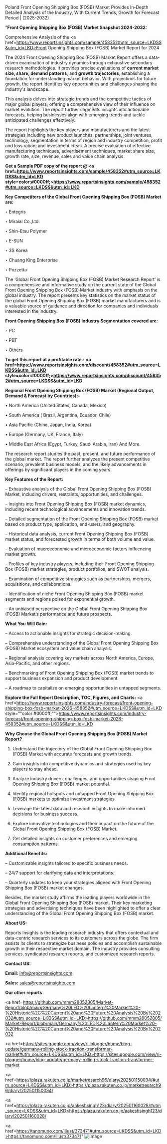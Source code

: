 Poland Front Opening Shipping Box (FOSB) Market Provides In-Depth Detailed Analysis of the Industry, With Current Trends, Growth for Forecast Period | (2025-2032)

"<strong>Front Opening Shipping Box (FOSB) Market Snapshot 2024-2032:</strong>

Comprehensive Analysis of the <a href=https://www.reportsinsights.com/sample/458352#utm_source=LKDSS&utm_id=LKD>Front Opening Shipping Box (FOSB) Market</a> Report for 2024

The 2024 Front Opening Shipping Box (FOSB) Market Report offers a data-driven examination of industry dynamics through exhaustive secondary research methodologies. It provides precise evaluations of <strong>current market size, share, demand patterns</strong>, and <strong>growth trajectories</strong>, establishing a foundation for understanding market behavior. With projections for future growth, the report identifies key opportunities and challenges shaping the industry's landscape.

This analysis delves into strategic trends and the competitive tactics of major global players, offering a comprehensive view of their influence on market evolution. The report further segments insights into actionable forecasts, helping businesses align with emerging trends and tackle anticipated challenges effectively.

The report highlights the key players and manufacturers and the latest strategies including new product launches, partnerships, joint ventures, technology, segmentation in terms of region and industry competition, profit and loss ration, and investment ideas. A precise evaluation of effective manufacturing techniques, advertisement techniques, market share size, growth rate, size, revenue, sales and value chain analysis.

<strong>Get a Sample PDF copy of the report @ <a href=https://www.reportsinsights.com/sample/458352#utm_source=LKDSS&utm_id=LKD style=color:#0000ff;>https://www.reportsinsights.com/sample/458352#utm_source=LKDSS&utm_id=LKD</a></strong>

<strong>Key Competitors of the Global Front Opening Shipping Box (FOSB) Market are:</strong>

‣ Entegris

‣ Miraial Co.,Ltd.

‣ Shin-Etsu Polymer

‣ E-SUN

‣ 3S Korea

‣ Chuang King Enterprise

‣ Pozzetta

The ‘Global Front Opening Shipping Box (FOSB) Market Research Report’ is a comprehensive and informative study on the current state of the Global Front Opening Shipping Box (FOSB) Market industry with emphasis on the global industry. The report presents key statistics on the market status of the global Front Opening Shipping Box (FOSB) market manufacturers and is a valuable source of guidance and direction for companies and individuals interested in the industry.

<strong>Front Opening Shipping Box (FOSB) Industry Segmentation covered are:</strong>

‣ PC

‣ PBT

‣ Others

<strong>To get this report at a profitable rate.: <a href=https://www.reportsinsights.com/discount/458352#utm_source=LKDSS&utm_id=LKD style=color:#0000ff;>https://www.reportsinsights.com/discount/458352#utm_source=LKDSS&utm_id=LKD</a></strong>

<strong>Regional Front Opening Shipping Box (FOSB) Market (Regional Output, Demand &amp; Forecast by Countries):-</strong>

• North America (United States, Canada, Mexico)

• South America ( Brazil, Argentina, Ecuador, Chile)

• Asia Pacific (China, Japan, India, Korea)

• Europe (Germany, UK, France, Italy)

• Middle East Africa (Egypt, Turkey, Saudi Arabia, Iran) And More.

The research report studies the past, present, and future performance of the global market. The report further analyzes the present competitive scenario, prevalent business models, and the likely advancements in offerings by significant players in the coming years.

<strong>Key Features of the Report:</strong>

– Exhaustive analysis of the Global Front Opening Shipping Box (FOSB) Market, including drivers, restraints, opportunities, and challenges.

– Insights into Front Opening Shipping Box (FOSB) market dynamics, including recent technological advancements and innovation trends.

– Detailed segmentation of the Front Opening Shipping Box (FOSB) market based on product type, application, end-users, and geography.

– Historical data analysis, current Front Opening Shipping Box (FOSB) market status, and forecasted growth in terms of both volume and value.

– Evaluation of macroeconomic and microeconomic factors influencing market growth.

– Profiles of key industry players, including their Front Opening Shipping Box (FOSB) market strategies, product portfolios, and SWOT analysis.

– Examination of competitive strategies such as partnerships, mergers, acquisitions, and collaborations.

– Identification of niche Front Opening Shipping Box (FOSB) market segments and regions poised for exponential growth.

– An unbiased perspective on the Global Front Opening Shipping Box (FOSB) Market’s performance and future prospects.

<strong>What You Will Gain:</strong>

– Access to actionable insights for strategic decision-making.

– Comprehensive understanding of the Global Front Opening Shipping Box (FOSB) Market ecosystem and value chain analysis.

– Regional analysis covering key markets across North America, Europe, Asia-Pacific, and other regions.

– Benchmarking of Front Opening Shipping Box (FOSB) market trends to support business expansion and product development.

– A roadmap to capitalize on emerging opportunities in untapped segments.

<strong>Explore the Full Report Description, TOC, Figures, and Charts:</strong>
<a href=https://www.reportsinsights.com/industry-forecast/front-opening-shipping-box-fosb-market-2026-458352#utm_source=LKDSS&utm_id=LKD style=""color:#0000ff;"">https://www.reportsinsights.com/industry-forecast/front-opening-shipping-box-fosb-market-2026-458352#utm_source=LKDSS&utm_id=LKD</a>

<strong>Why Choose the Global Front Opening Shipping Box (FOSB) Market Report?</strong>

1. Understand the trajectory of the Global Front Opening Shipping Box (FOSB) Market with accurate forecasts and growth trends.

2. Gain insights into competitive dynamics and strategies used by key players to stay ahead.

3. Analyze industry drivers, challenges, and opportunities shaping Front Opening Shipping Box (FOSB) market potential.

4. Identify regional hotspots and untapped Front Opening Shipping Box (FOSB) markets to optimize investment strategies.

5. Leverage the latest data and research insights to make informed decisions for business success.

6. Explore innovative technologies and their impact on the future of the Global Front Opening Shipping Box (FOSB) Market.

7. Get detailed insights on customer preferences and emerging consumption patterns.

<strong>Additional Benefits:</strong>

– Customizable insights tailored to specific business needs.

– 24/7 support for clarifying data and interpretations.

– Quarterly updates to keep your strategies aligned with Front Opening Shipping Box (FOSB) market changes.

Besides, the market study affirms the leading players worldwide in the Global Front Opening Shipping Box (FOSB) market. Their key marketing strategies and advertising techniques have been highlighted to offer a clear understanding of the Global Front Opening Shipping Box (FOSB) market.

<strong><strong>About US</strong>:</strong>

Reports Insights is the leading research industry that offers contextual and data-centric research services to its customers across the globe. The firm assists its clients to strategize business policies and accomplish sustainable growth in their respective market domain. The industry provides consulting services, syndicated research reports, and customized research reports.

<strong>Contact US:</strong>

<p class=><b>Email:</b> <a href=mailto:info@reportsinsights.com>info@reportsinsights.com</a></p>
<p class=><b>Sales:</b> <a href=mailto:sales@reportsinsights.com>sales@reportsinsights.com</a></p>

<strong>Our other reports</strong>

<a href=https://github.com/mmm28052805/Market-Report/blob/main/Germany%20LED%20Lantern%20Market%20-%20Historic%2C%20Current%20and%20Future%20Analysis%20By%202032#utm_source=LKDSS&utm_id=LKD>https://github.com/mmm28052805/Market-Report/blob/main/Germany%20LED%20Lantern%20Market%20-%20Historic%2C%20Current%20and%20Future%20Analysis%20By%202032</a>

<a href=https://sites.google.com/view/ri-blogger/home/blog-update/germany-rolling-stock-traction-transformer-market#utm_source=LKDSS&utm_id=LKD>https://sites.google.com/view/ri-blogger/home/blog-update/germany-rolling-stock-traction-transformer-market</a>

<a href=https://plaza.rakuten.co.jp/marketresarch96/diary/202501150034/#utm_source=LKDSS&utm_id=LKD>https://plaza.rakuten.co.jp/marketresarch96/diary/202501150034/</a>

<a href=https://plaza.rakuten.co.jp/aakeshsingh123/diary/202501160028/#utm_source=LKDSS&utm_id=LKD>https://plaza.rakuten.co.jp/aakeshsingh123/diary/202501160028/</a>

<a href=https://tanomuno.com/illust/373471#utm_source=LKDSS&utm_id=LKD>https://tanomuno.com/illust/373471</a>"
![image](https://github.com/user-attachments/assets/160b351f-9ffc-4304-b6cb-4f7f2c5be702)
